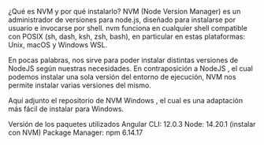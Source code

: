 ¿Qué es NVM y por qué instalarlo?
NVM  (Node Version Manager) es un administrador de versiones para node.js, diseñado para instalarse por usuario e invocarse por shell. nvm funciona en cualquier shell compatible con POSIX (sh, dash, ksh, zsh, bash), en particular en estas plataformas: Unix, macOS y Windows WSL.

En pocas palabras, nos sirve para poder instalar distintas versiones de NodeJS según nuestras necesidades. En contraposición a NodeJS , el cual podemos instalar una sola versión del entorno de ejecución, NVM nos permite instalar varias versiones del mismo.

Aquí adjunto el repositorio de NVM Windows , el cual es una adaptación más fácil de instalar para Windows.

Versión de los paquetes utilizados
Angular CLI: 12.0.3
Node: 14.20.1 (instalar con NVM)
Package Manager: npm 6.14.17